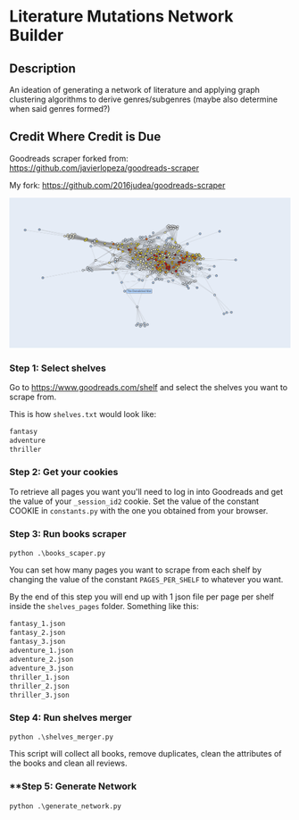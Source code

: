 # Literature Mutations Network Builder

## Description

An ideation of generating a network of literature and applying graph clustering algorithms to derive genres/subgenres (maybe also determine when said genres formed?)

## Credit Where Credit is Due

Goodreads scraper forked from: https://github.com/javierlopeza/goodreads-scraper

My fork: https://github.com/2016judea/goodreads-scraper

![alt text](https://github.com/2016judea/literature-mutations/blob/master/example-output.PNG)

### **Step 1: Select shelves**

Go to https://www.goodreads.com/shelf and select the shelves you want to scrape from.

This is how `shelves.txt` would look like:

```
fantasy
adventure
thriller
```

### **Step 2: Get your cookies**

To retrieve all pages you want you'll need to log in into Goodreads and get the value of your `_session_id2` cookie. Set the value of the constant COOKIE in `constants.py` with the one you obtained from your browser.

### **Step 3: Run books scraper**

```
python .\books_scaper.py
```

You can set how many pages you want to scrape from each shelf by changing the value of the constant `PAGES_PER_SHELF` to whatever you want.

By the end of this step you will end up with 1 json file per page per shelf inside the `shelves_pages` folder. Something like this:

```
fantasy_1.json
fantasy_2.json
fantasy_3.json
adventure_1.json
adventure_2.json
adventure_3.json
thriller_1.json
thriller_2.json
thriller_3.json
```

### **Step 4: Run shelves merger**

```
python .\shelves_merger.py
```

This script will collect all books, remove duplicates, clean the attributes of the books and clean all reviews.

### \*\*Step 5: Generate Network

```
python .\generate_network.py
```
